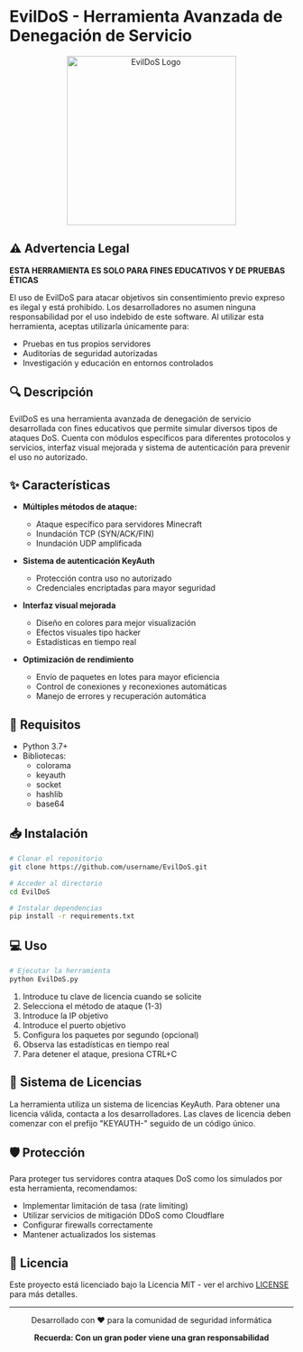 # EvilDoS - Herramienta Avanzada de Denegación de Servicio

<p align="center">
  <img src="https://i.imgur.com/Example.png" alt="EvilDoS Logo" width="300"/>
</p>

## ⚠️ Advertencia Legal

**ESTA HERRAMIENTA ES SOLO PARA FINES EDUCATIVOS Y DE PRUEBAS ÉTICAS**

El uso de EvilDoS para atacar objetivos sin consentimiento previo expreso es ilegal y está prohibido. Los desarrolladores no asumen ninguna responsabilidad por el uso indebido de este software. Al utilizar esta herramienta, aceptas utilizarla únicamente para:

- Pruebas en tus propios servidores
- Auditorías de seguridad autorizadas
- Investigación y educación en entornos controlados

## 🔍 Descripción

EvilDoS es una herramienta avanzada de denegación de servicio desarrollada con fines educativos que permite simular diversos tipos de ataques DoS. Cuenta con módulos específicos para diferentes protocolos y servicios, interfaz visual mejorada y sistema de autenticación para prevenir el uso no autorizado.

## ✨ Características

- **Múltiples métodos de ataque:**
  - Ataque específico para servidores Minecraft
  - Inundación TCP (SYN/ACK/FIN)
  - Inundación UDP amplificada

- **Sistema de autenticación KeyAuth**
  - Protección contra uso no autorizado
  - Credenciales encriptadas para mayor seguridad

- **Interfaz visual mejorada**
  - Diseño en colores para mejor visualización
  - Efectos visuales tipo hacker
  - Estadísticas en tiempo real

- **Optimización de rendimiento**
  - Envío de paquetes en lotes para mayor eficiencia
  - Control de conexiones y reconexiones automáticas
  - Manejo de errores y recuperación automática

## 🔧 Requisitos

- Python 3.7+
- Bibliotecas:
  - colorama
  - keyauth
  - socket
  - hashlib
  - base64

## 📥 Instalación

```bash
# Clonar el repositorio
git clone https://github.com/username/EvilDoS.git

# Acceder al directorio
cd EvilDoS

# Instalar dependencias
pip install -r requirements.txt
```

## 💻 Uso

```bash
# Ejecutar la herramienta
python EvilDoS.py
```

1. Introduce tu clave de licencia cuando se solicite
2. Selecciona el método de ataque (1-3)
3. Introduce la IP objetivo
4. Introduce el puerto objetivo
5. Configura los paquetes por segundo (opcional)
6. Observa las estadísticas en tiempo real
7. Para detener el ataque, presiona CTRL+C

## 🔑 Sistema de Licencias

La herramienta utiliza un sistema de licencias KeyAuth. Para obtener una licencia válida, contacta a los desarrolladores. Las claves de licencia deben comenzar con el prefijo "KEYAUTH-" seguido de un código único.

## 🛡️ Protección

Para proteger tus servidores contra ataques DoS como los simulados por esta herramienta, recomendamos:

- Implementar limitación de tasa (rate limiting)
- Utilizar servicios de mitigación DDoS como Cloudflare
- Configurar firewalls correctamente
- Mantener actualizados los sistemas

## 📝 Licencia

Este proyecto está licenciado bajo la Licencia MIT - ver el archivo [LICENSE](LICENSE) para más detalles.

---

<p align="center">
  Desarrollado con ❤️ para la comunidad de seguridad informática
</p>

<p align="center">
  <strong>Recuerda: Con un gran poder viene una gran responsabilidad</strong>
</p>
